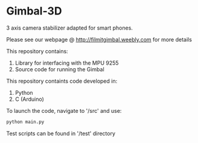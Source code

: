# Gimbal-3D
3 axis camera stabilizer adapted for smart phones. 

Please see our webpage @ http://filmitgimbal.weebly.com for more details

This repository contains:
1) Library for interfacing with the MPU 9255
2) Source code for running the Gimbal 

This repository containts code developed in:
1) Python
2) C (Arduino)

To launch the code, navigate to '/src' and use:
```python
python main.py
```

Test scripts can be found in '/test' directory
